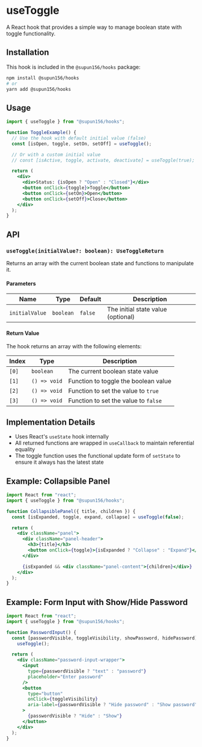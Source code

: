 # useToggle

A React hook that provides a simple way to manage boolean state with toggle functionality.

## Installation

This hook is included in the `@supun156/hooks` package:

```bash
npm install @supun156/hooks
# or
yarn add @supun156/hooks
```

## Usage

```jsx
import { useToggle } from "@supun156/hooks";

function ToggleExample() {
  // Use the hook with default initial value (false)
  const [isOpen, toggle, setOn, setOff] = useToggle();

  // Or with a custom initial value
  // const [isActive, toggle, activate, deactivate] = useToggle(true);

  return (
    <div>
      <div>Status: {isOpen ? "Open" : "Closed"}</div>
      <button onClick={toggle}>Toggle</button>
      <button onClick={setOn}>Open</button>
      <button onClick={setOff}>Close</button>
    </div>
  );
}
```

## API

### `useToggle(initialValue?: boolean): UseToggleReturn`

Returns an array with the current boolean state and functions to manipulate it.

#### Parameters

| Name           | Type      | Default | Description                        |
| -------------- | --------- | ------- | ---------------------------------- |
| `initialValue` | `boolean` | `false` | The initial state value (optional) |

#### Return Value

The hook returns an array with the following elements:

| Index | Type         | Description                          |
| ----- | ------------ | ------------------------------------ |
| `[0]` | `boolean`    | The current boolean state value      |
| `[1]` | `() => void` | Function to toggle the boolean value |
| `[2]` | `() => void` | Function to set the value to `true`  |
| `[3]` | `() => void` | Function to set the value to `false` |

## Implementation Details

- Uses React's `useState` hook internally
- All returned functions are wrapped in `useCallback` to maintain referential equality
- The toggle function uses the functional update form of `setState` to ensure it always has the latest state

## Example: Collapsible Panel

```jsx
import React from "react";
import { useToggle } from "@supun156/hooks";

function CollapsiblePanel({ title, children }) {
  const [isExpanded, toggle, expand, collapse] = useToggle(false);

  return (
    <div className="panel">
      <div className="panel-header">
        <h3>{title}</h3>
        <button onClick={toggle}>{isExpanded ? "Collapse" : "Expand"}</button>
      </div>

      {isExpanded && <div className="panel-content">{children}</div>}
    </div>
  );
}
```

## Example: Form Input with Show/Hide Password

```jsx
import React from "react";
import { useToggle } from "@supun156/hooks";

function PasswordInput() {
  const [passwordVisible, toggleVisibility, showPassword, hidePassword] =
    useToggle();

  return (
    <div className="password-input-wrapper">
      <input
        type={passwordVisible ? "text" : "password"}
        placeholder="Enter password"
      />
      <button
        type="button"
        onClick={toggleVisibility}
        aria-label={passwordVisible ? "Hide password" : "Show password"}
      >
        {passwordVisible ? "Hide" : "Show"}
      </button>
    </div>
  );
}
```
